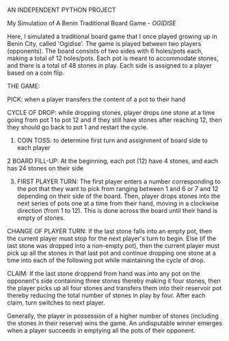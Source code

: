 AN INDEPENDENT PYTHON PROJECT

My Simulation of A Benin Traditional Board Game - *OGIDISE*

Here, I simulated a traditional board game that I once played growing up in Benin City, called 'Ogidise'. The game is played between two players (opponents). The board consists of two sides with 6 holes/pots each, making a total of 12 holes/pots. Each pot is meant to accommodate stones, and there is a total of 48 stones in play. Each side is assigned to a player based on a coin flip. 

THE GAME:

PICK: when a player transfers the content of a pot to their hand

CYCLE OF DROP: while dropping stones, player drops one stone at a time going from pot 1 to pot 12 and if they still have stones after reaching 12, then they should go back to pot 1 and restart the cycle.

1. COIN TOSS: to determine first turn and assignment of board side to each player

2 BOARD FILL-UP: At the beginning, each pot (12) have 4 stones, and each has 24 stones on their side

3. FIRST PLAYER TURN: The first player enters a number corresponding to the pot that they want to pick from ranging between 1 and 6 or 7 and 12 depending on their side of the board. Then, player drops stones into the next series of pots one at a time from their hand, moving in a clockwise direction (from 1 to 12). This is done across the board until their hand is empty of stones.

CHANGE OF PLAYER TURN: If the last stone falls into an empty pot, then the current player must stop for the next player's turn to begin. Else (if the last stone was dropped into a non-empty pot), then the current player must pick up all the stones in that last pot and continue dropping one stone at a time into each of the following pot while maintaining the cycle of drop.

CLAIM: If the last stone droppend from hand was into any pot on the opponent's side containing three stones thereby making it four stones, then the player picks up all four stones and transfers them into their reservoir pot thereby reducing the total number of stones in play by four. After each claim, turn switches to next player. 

Generally, the player in possession of a higher number of stones (including the stones in their reserve) wins the game. An undisputable winner emerges when a player succeeds in emptying all the pots of their opponent.
